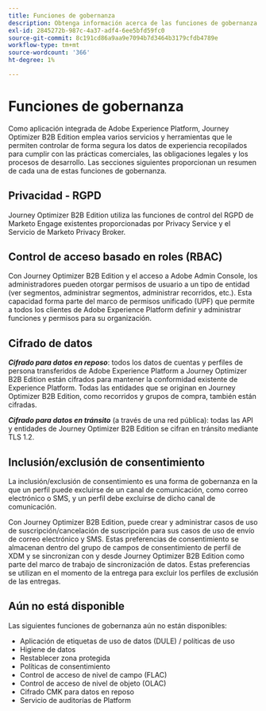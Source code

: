 ```yaml
---
title: Funciones de gobernanza
description: Obtenga información acerca de las funciones de gobernanza que están disponibles actualmente en Journey Optimizer B2B Edition.
exl-id: 2845272b-987c-4a37-adf4-6ee5bfd59fc0
source-git-commit: 8c191cd86a9aa9e7094b7d3464b3179cfdb4789e
workflow-type: tm+mt
source-wordcount: '366'
ht-degree: 1%

---
```


# Funciones de gobernanza

Como aplicación integrada de Adobe Experience Platform, Journey Optimizer B2B Edition emplea varios servicios y herramientas que le permiten controlar de forma segura los datos de experiencia recopilados para cumplir con las prácticas comerciales, las obligaciones legales y los procesos de desarrollo. Las secciones siguientes proporcionan un resumen de cada una de estas funciones de gobernanza.

## Privacidad - RGPD

Journey Optimizer B2B Edition utiliza las funciones de control del RGPD de Marketo Engage existentes proporcionadas por Privacy Service y el Servicio de Marketo Privacy Broker.

## Control de acceso basado en roles (RBAC)

Con Journey Optimizer B2B Edition y el acceso a Adobe Admin Console, los administradores pueden otorgar permisos de usuario a un tipo de entidad (ver segmentos, administrar segmentos, administrar recorridos, etc.). Esta capacidad forma parte del marco de permisos unificado (UPF) que permite a todos los clientes de Adobe Experience Platform definir y administrar funciones y permisos para su organización.

## Cifrado de datos

**_Cifrado para datos en reposo_**: todos los datos de cuentas y perfiles de persona transferidos de Adobe Experience Platform a Journey Optimizer B2B Edition están cifrados para mantener la conformidad existente de Experience Platform. Todas las entidades que se originan en Journey Optimizer B2B Edition, como recorridos y grupos de compra, también están cifradas.

**_Cifrado para datos en tránsito_** (a través de una red pública): todas las API y entidades de Journey Optimizer B2B Edition se cifran en tránsito mediante TLS 1.2.

## Inclusión/exclusión de consentimiento

La inclusión/exclusión de consentimiento es una forma de gobernanza en la que un perfil puede excluirse de un canal de comunicación, como correo electrónico o SMS, y un perfil debe excluirse de dicho canal de comunicación.

Con Journey Optimizer B2B Edition, puede crear y administrar casos de uso de suscripción/cancelación de suscripción para sus casos de uso de envío de correo electrónico y SMS. Estas preferencias de consentimiento se almacenan dentro del grupo de campos de consentimiento de perfil de XDM y se sincronizan con y desde Journey Optimizer B2B Edition como parte del marco de trabajo de sincronización de datos. Estas preferencias se utilizan en el momento de la entrega para excluir los perfiles de exclusión de las entregas.

## Aún no está disponible

Las siguientes funciones de gobernanza aún no están disponibles:

* Aplicación de etiquetas de uso de datos (DULE) / políticas de uso
* Higiene de datos
* Restablecer zona protegida
* Políticas de consentimiento
* Control de acceso de nivel de campo (FLAC)
* Control de acceso de nivel de objeto (OLAC)
* Cifrado CMK para datos en reposo
* Servicio de auditorías de Platform
